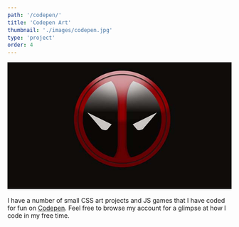 ```yaml
---
path: '/codepen/'
title: 'Codepen Art'
thumbnail: './images/codepen.jpg'
type: 'project'
order: 4
---
```


![Codepen](./images/codepen.jpg)

I have a number of small CSS art projects and JS games that I have coded for fun on [Codepen](https://codepen.io/EricSSartorius). Feel free to browse my account for a glimpse at how I code in my free time.
